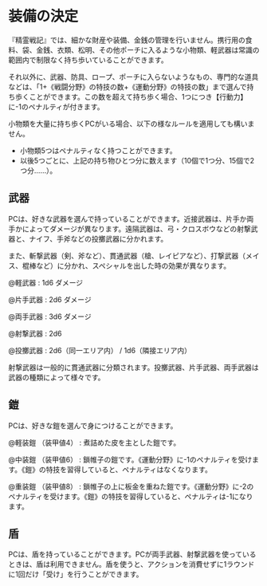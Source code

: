 # 装備の決定

『精霊戦記』では、細かな財産や装備、金銭の管理を行いません。携行用の食料、袋、金銭、衣類、松明、その他ポーチに入るような小物類、軽武器は常識の範囲内で制限なく持ち歩いていることができます。

それ以外に、武器、防具、ロープ、ポーチに入らないようなもの、専門的な道具などは、「1+《戦闘分野》の特技の数+《運動分野》の特技の数」まで選んで持ち歩くことができます。この数を超えて持ち歩く場合、1つにつき【行動力】に-1のペナルティが付きます。

小物類を大量に持ち歩くPCがいる場合、以下の様なルールを適用しても構いません。

* 小物類5つはペナルティなく持つことができます。
* 以後5つごとに、上記の持ち物ひとつ分に数えます（10個で1つ分、15個で2つ分……）。

## 武器

PCは、好きな武器を選んで持っていることができます。近接武器は、片手か両手かによってダメージが異なります。遠隔武器は、弓・クロスボウなどの射撃武器と、ナイフ、手斧などの投擲武器に分かれます。

また、斬撃武器（剣、斧など）、貫通武器（槍、レイピアなど）、打撃武器（メイス、棍棒など）に分かれ、スペシャルを出した時の効果が異なります。

@軽武器 : 1d6 ダメージ

@片手武器 : 2d6 ダメージ

@両手武器 : 3d6 ダメージ

@射撃武器 : 2d6

@投擲武器 : 2d6（同一エリア内） / 1d6（隣接エリア内）

射撃武器は一般的に貫通武器に分類されます。投擲武器、片手武器、両手武器は武器の種類によって様々です。

## 鎧

PCは、好きな鎧を選んで身につけることができます。

@軽装鎧 （装甲値4） : 煮詰めた皮を主とした鎧です。

@中装鎧 （装甲値6） : 鎖帷子の鎧です。《運動分野》に-1のペナルティを受けます。《鎧》の特技を習得していると、ペナルティはなくなります。

@重装鎧 （装甲値8） : 鎖帷子の上に板金を重ねた鎧です。《運動分野》に-2のペナルティを受けます。《鎧》の特技を習得していると、ペナルティは-1になります。

## 盾

PCは、盾を持っていることができます。PCが両手武器、射撃武器を使っているときは、盾は利用できません。盾を使うと、アクションを消費せずに1ラウンドに1回だけ「受け」を行うことができます。
